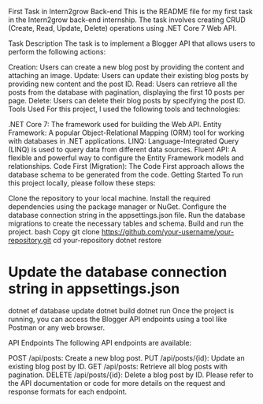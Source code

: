 First Task in Intern2grow Back-end
This is the README file for my first task in the Intern2grow back-end internship. The task involves creating CRUD (Create, Read, Update, Delete) operations using .NET Core 7 Web API.

Task Description
The task is to implement a Blogger API that allows users to perform the following actions:

Creation: Users can create a new blog post by providing the content and attaching an image.
Update: Users can update their existing blog posts by providing new content and the post ID.
Read: Users can retrieve all the posts from the database with pagination, displaying the first 10 posts per page.
Delete: Users can delete their blog posts by specifying the post ID.
Tools Used
For this project, I used the following tools and technologies:

.NET Core 7: The framework used for building the Web API.
Entity Framework: A popular Object-Relational Mapping (ORM) tool for working with databases in .NET applications.
LINQ: Language-Integrated Query (LINQ) is used to query data from different data sources.
Fluent API: A flexible and powerful way to configure the Entity Framework models and relationships.
Code First (Migration): The Code First approach allows the database schema to be generated from the code.
Getting Started
To run this project locally, please follow these steps:

Clone the repository to your local machine.
Install the required dependencies using the package manager or NuGet.
Configure the database connection string in the appsettings.json file.
Run the database migrations to create the necessary tables and schema.
Build and run the project.
bash
Copy
git clone https://github.com/your-username/your-repository.git
cd your-repository
dotnet restore
# Update the database connection string in appsettings.json
dotnet ef database update
dotnet build
dotnet run
Once the project is running, you can access the Blogger API endpoints using a tool like Postman or any web browser.

API Endpoints
The following API endpoints are available:

POST /api/posts: Create a new blog post.
PUT /api/posts/{id}: Update an existing blog post by ID.
GET /api/posts: Retrieve all blog posts with pagination.
DELETE /api/posts/{id}: Delete a blog post by ID.
Please refer to the API documentation or code for more details on the request and response formats for each endpoint.

